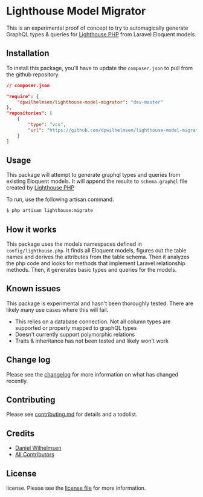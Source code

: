 # Lighthouse Model Migrator

This is an experimental proof of concept to try to automagically generate GraphQL types & queries for 
[Lighthouse PHP][lighthouse-php] from Laravel Eloquent models.

## Installation

To install this package, you'll have to update the `composer.json` to pull from the github repository.

``` json
// composer.json

"require": {
	"dpwilhelmsen/lighthouse-model-migrator": "dev-master"
},
"repositories": [
    {
        "type": "vcs",
    	"url": "https://github.com/dpwilhelmsen/lighthouse-model-migrator"
	}
]
```

## Usage

This package will attempt to generate graphql types and queries from existing Eloquent models. It will append the
results to `schema.graphql` file created by [Lighthouse PHP][lighthouse-php]

To run, use the following artisan command.

```bash
$ php artisan lighthouse:migrate
```

## How it works

This package uses the models namespaces defined in `config/lighthouse.php`. It finds all Eloquent models, figures out
the table names and derives the attributes from the table schema. Then it analyzes the php code and looks for methods
that implement Laravel relationship methods. Then, it generates basic types and queries for the models.

## Known issues

This package is experimental and hasn't been thoroughly tested. There are likely many use cases where this will fail.

* This relies on a database connection. Not all column types are supported or properly mapped to graphQL types
* Doesn't currently support polymorphic relations
* Traits & inheritance has not been tested and likely won't work

## Change log

Please see the [changelog](changelog.md) for more information on what has changed recently.


## Contributing

Please see [contributing.md](contributing.md) for details and a todolist.


## Credits

- [Daniel Wilhelmsen][link-author]
- [All Contributors][link-contributors]

## License

license. Please see the [license file](license.md) for more information.

[link-author]: https://github.com/dpwilhelmsen
[link-contributors]: ../../contributors
[lighthouse-php]: https://github.com/nuwave/lighthouse
